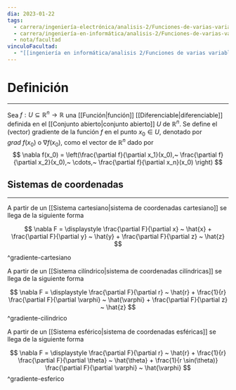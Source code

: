 ```yaml
---
dia: 2023-01-22
tags:
  - carrera/ingeniería-electrónica/analisis-2/Funciones-de-varias-variables
  - carrera/ingeniería-en-informática/analisis-2/Funciones-de-varias-variables
  - nota/facultad
vinculoFacultad:
  - "[[ingeniería en informática/analisis 2/Funciones de varias variables/Resumen.md]]"
---
```

# Definición
---
Sea $f : U \subseteq \mathbb{R}^n \to \mathbb{R}$ una [[Función|función]] [[Diferenciable|diferenciable]] definida en el [[Conjunto abierto|conjunto abierto]] $U$ de $\mathbb{R}^n$. Se define el (vector) gradiente de la función $f$ en el punto $x_0 \in U$, denotado por $grad ~ f(x_0)$ o $\nabla f(x_0)$, como el vector de $\mathbb{R}^n$ dado por $$ \nabla f(x_0) = \left(\frac{\partial f}{\partial x_1}(x_0),~ \frac{\partial f}{\partial x_2}(x_0),~ \cdots,~ \frac{\partial f}{\partial x_n}(x_0) \right) $$

## Sistemas de coordenadas
---
A partir de un [[Sistema cartesiano|sistema de coordenadas cartesiano]] se llega de la siguiente forma

$$ \nabla F = \displaystyle \frac{\partial F}{\partial x} ~ \hat{x} + \frac{\partial F}{\partial y} ~ \hat{y} + \frac{\partial F}{\partial z} ~ \hat{z} $$
 
^gradiente-cartesiano

A partir de un [[Sistema cilíndrico|sistema de coordenadas cilíndricas]] se llega de la siguiente forma 

$$ \nabla F = \displaystyle \frac{\partial F}{\partial r} ~ \hat{r} + \frac{1}{r} \frac{\partial F}{\partial \varphi}  ~ \hat{\varphi} + \frac{\partial F}{\partial z} ~ \hat{z} $$ 
^gradiente-cilindrico

A partir de un [[Sistema esférico|sistema de coordenadas esféricas]] se llega de la siguiente forma

$$ \nabla F = \displaystyle \frac{\partial F}{\partial r} ~ \hat{r} + \frac{1}{r} \frac{\partial F}{\partial \theta} ~ \hat{\theta} + \frac{1}{r \sin(\theta)} \frac{\partial F}{\partial \varphi} ~ \hat{\varphi} $$ 
^gradiente-esferico